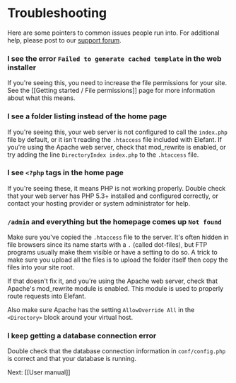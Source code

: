 # Troubleshooting

Here are some pointers to common issues people run into. For additional help, please post to our [support forum](/forum/).

### I see the error `Failed to generate cached template` in the web installer

If you're seeing this, you need to increase the file permissions for your site. See the [[Getting started / File permissions]] page for more information about what this means.

### I see a folder listing instead of the home page

If you're seeing this, your web server is not configured to call the `index.php` file by default, or it isn't reading the `.htaccess` file included with Elefant. If you're using the Apache web server, check that mod_rewrite is enabled, or try adding the line `DirectoryIndex index.php` to the `.htaccess` file.

### I see `<?php` tags in the home page

If you're seeing these, it means PHP is not working properly. Double check that your web server has PHP 5.3+ installed and configured correctly, or contact your hosting provider or system administrator for help.

### `/admin` and everything but the homepage comes up `Not found`

Make sure you've copied the `.htaccess` file to the server. It's often hidden in file browsers since its name starts with a `.` (called dot-files), but FTP programs usually make them visible or have a setting to do so. A trick to make sure you upload all the files is to upload the folder itself then copy the files into your site root.

If that doesn't fix it, and you're using the Apache web server, check that Apache's mod_rewrite module is enabled. This module is used to properly route requests into Elefant.

Also make sure Apache has the setting `AllowOverride All` in the `<Directory>` block around your virtual host.

### I keep getting a database connection error

Double check that the database connection information in `conf/config.php` is correct and that your database is running.

Next: [[User manual]]